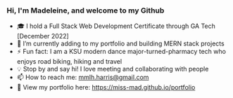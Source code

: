### Hi, I'm Madeleine, and welcome to my Github

- 🎓 I hold a Full Stack Web Development Certificate through GA Tech [December 2022]
- 🌻 I’m currently adding to my portfolio and building MERN stack projects
- ⚡ Fun fact: I am a KSU modern dance major-turned-pharmacy tech who enjoys road biking, hiking and travel
- 💡 Stop by and say hi! I love meeting and collaborating with people
- 📫 How to reach me: mmlh.harris@gmail.com
- 💼 View my portfolio here: https://miss-mad.github.io/portfolio

<!--
**miss-mad/miss-mad** is a ✨ _special_ ✨ repository because its `README.md` (this file) appears on your GitHub profile.

- 👯 I’m looking to collaborate on practical and helpful app ideas
- 🤔 I’m looking for help with ...
- 👀 I’m interested in creative coding and UI development.
-->
